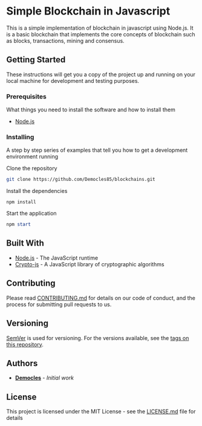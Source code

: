 # Simple Blockchain in Javascript

This is a simple implementation of blockchain in javascript using Node.js. It is a basic blockchain that implements the core concepts of blockchain such as blocks, transactions, mining and consensus.

## Getting Started

These instructions will get you a copy of the project up and running on your local machine for development and testing purposes.

### Prerequisites

What things you need to install the software and how to install them

- [Node.js](https://nodejs.org/en/)

### Installing

A step by step series of examples that tell you how to get a development environment running

Clone the repository

```bash
git clone https://github.com/Democles85/blockchains.git
```

Install the dependencies

`npm install`

Start the application

```powershell
npm start
```

## Built With

- [Node.js](https://nodejs.org/en/) - The JavaScript runtime
- [Crypto-js](https://github.com/brix/crypto-js) - A JavaScript library of cryptographic algorithms

## Contributing

Please read [CONTRIBUTING.md](https://github.com/Democles85/blockchains/blob/master/CONTRIBUTING.md) for details on our code of conduct, and the process for submitting pull requests to us.

## Versioning

[SemVer](http://semver.org/) is used for versioning. For the versions available, see the [tags on this repository](https://github.com/Democles85/blockchains/tags).

## Authors

- **[Democles](https://github.com/Democles85)** - *Initial work*

## License

This project is licensed under the MIT License - see the [LICENSE.md](https://github.com/Democles85/blockchains/blob/master/LICENSE.md) file for details
